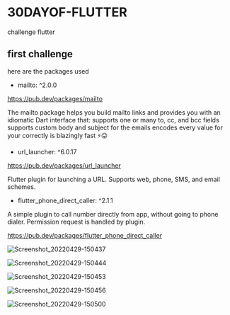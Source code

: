 # 30DAYOF-FLUTTER
challenge flutter


## first challenge 
here are the packages used

- mailto: ^2.0.0

https://pub.dev/packages/mailto

The mailto package helps you build mailto links and provides you with an idiomatic Dart interface that:
supports one or many to, cc, and bcc fields
supports custom body and subject for the emails
encodes every value for your correctly
is blazingly fast ⚡️😜

- url_launcher: ^6.0.17

https://pub.dev/packages/url_launcher

Flutter plugin for launching a URL. Supports web, phone, SMS, and email schemes.

- flutter_phone_direct_caller: ^2.1.1

A simple plugin to call number directly from app, without going to phone dialer. Permission request is handled by plugin.

https://pub.dev/packages/flutter_phone_direct_caller


![Screenshot_20220429-150437](https://user-images.githubusercontent.com/82382673/167211006-bb939ba9-9cf6-43d5-a386-e26b3c9069b9.jpg)



![Screenshot_20220429-150444](https://user-images.githubusercontent.com/82382673/167211106-243e057b-82e3-45de-a3cd-aaf6893c96e4.jpg)


![Screenshot_20220429-150453](https://user-images.githubusercontent.com/82382673/167211126-4badaf8f-e266-4a43-8cae-87f5e83f0bba.jpg)




![Screenshot_20220429-150456](https://user-images.githubusercontent.com/82382673/167211153-a64c46b5-6a93-4916-95e2-8da787928b9c.jpg)



![Screenshot_20220429-150500](https://user-images.githubusercontent.com/82382673/167211214-83a6942d-722b-489d-b708-c715a1d9e081.jpg)
